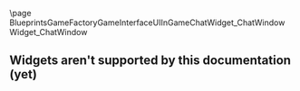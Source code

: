 \page BlueprintsGameFactoryGameInterfaceUIInGameChatWidget_ChatWindow Widget_ChatWindow
## Widgets aren't supported by this documentation (yet)
